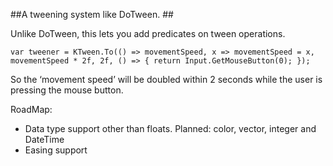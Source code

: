 ##A tweening system like DoTween. ##

Unlike DoTween, this lets you add predicates on tween operations. 


```
var tweener = KTween.To(() => movementSpeed, x => movementSpeed = x, movementSpeed * 2f, 2f, () => { return Input.GetMouseButton(0); });
```


So the ‘movement speed’ will be doubled within 2 seconds while the user is pressing the mouse button.

RoadMap:



* Data type support other than floats. Planned: color, vector, integer and DateTime
* Easing support
